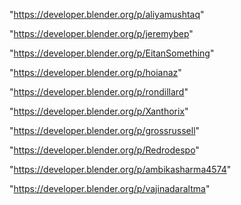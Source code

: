 "https://developer.blender.org/p/aliyamushtaq"

"https://developer.blender.org/p/jeremybep"

"https://developer.blender.org/p/EitanSomething"

"https://developer.blender.org/p/hoianaz"

"https://developer.blender.org/p/rondillard"

"https://developer.blender.org/p/Xanthorix"

"https://developer.blender.org/p/grossrussell"

"https://developer.blender.org/p/Redrodespo"

"https://developer.blender.org/p/ambikasharma4574"

"https://developer.blender.org/p/vajinadaraltma"

